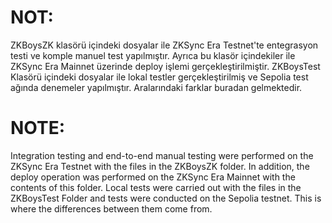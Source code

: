 # NOT:
ZKBoysZK klasörü içindeki dosyalar ile ZKSync Era Testnet'te entegrasyon testi ve komple manuel test yapılmıştır. Ayrıca bu klasör içindekiler ile ZKSync Era Mainnet üzerinde deploy işlemi gerçekleştirilmiştir. ZKBoysTest Klasörü içindeki dosyalar ile lokal testler gerçekleştirilmiş ve Sepolia test ağında denemeler yapılmıştır. Aralarındaki farklar buradan gelmektedir.

# NOTE:
Integration testing and end-to-end manual testing were performed on the ZKSync Era Testnet with the files in the ZKBoysZK folder. In addition, the deploy operation was performed on the ZKSync Era Mainnet with the contents of this folder. Local tests were carried out with the files in the ZKBoysTest Folder and tests were conducted on the Sepolia testnet. This is where the differences between them come from.